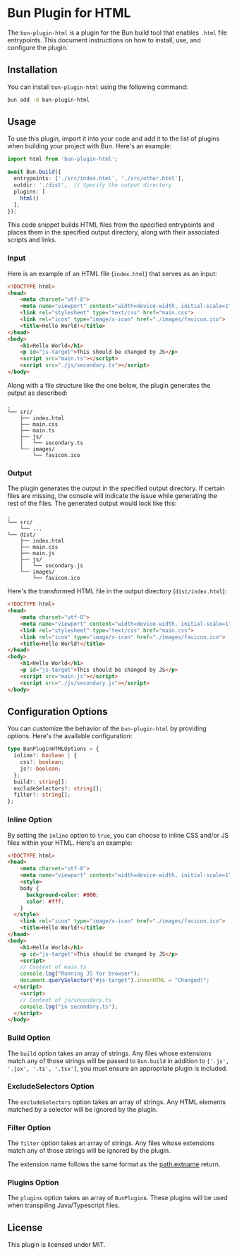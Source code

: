 # Bun Plugin for HTML

The `bun-plugin-html` is a plugin for the Bun build tool that enables `.html` file entrypoints. This document instructions on how to install, use, and configure the plugin.

## Installation

You can install `bun-plugin-html` using the following command:

```bash
bun add -d bun-plugin-html
```

## Usage

To use this plugin, import it into your code and add it to the list of plugins when building your project with Bun. Here's an example:

```typescript
import html from 'bun-plugin-html';

await Bun.build({
  entrypoints: ['./src/index.html', './src/other.html'],
  outdir: './dist',  // Specify the output directory
  plugins: [
    html()
  ],
});
```

This code snippet builds HTML files from the specified entrypoints and places them in the specified output directory, along with their associated scripts and links.

### Input

Here is an example of an HTML file (`index.html`) that serves as an input:

```html
<!DOCTYPE html>
<head>
	<meta charset="utf-8">
	<meta name="viewport" content="width=device-width, initial-scale=1">
	<link rel="stylesheet" type="text/css" href="main.css">
	<link rel="icon" type="image/x-icon" href="./images/favicon.ico">
	<title>Hello World!</title>
</head>
<body>
	<h1>Hello World</h1>
	<p id="js-target">This should be changed by JS</p>
	<script src="main.ts"></script>
	<script src="./js/secondary.ts"></script>
</body>
```

Along with a file structure like the one below, the plugin generates the output as described:

```
.
└── src/
    ├── index.html
    ├── main.css
    ├── main.ts
    ├── js/
    │   └── secondary.ts
    └── images/
        └── favicon.ico
```

### Output

The plugin generates the output in the specified output directory. If certain files are missing, the console will indicate the issue while generating the rest of the files. The generated output would look like this:

```
.
└── src/
    └── ...
└── dist/
    ├── index.html
    ├── main.css
    ├── main.js
    ├── js/
    │   └── secondary.js
    └── images/
        └── favicon.ico
```

Here's the transformed HTML file in the output directory (`dist/index.html`):

```html
<!DOCTYPE html>
<head>
	<meta charset="utf-8">
	<meta name="viewport" content="width=device-width, initial-scale=1">
	<link rel="stylesheet" type="text/css" href="main.css">
	<link rel="icon" type="image/x-icon" href="./images/favicon.ico">
	<title>Hello World!</title>
</head>
<body>
	<h1>Hello World</h1>
	<p id="js-target">This should be changed by JS</p>
	<script src="main.js"></script>
	<script src="./js/secondary.js"></script>
</body>
```

## Configuration Options

You can customize the behavior of the `bun-plugin-html` by providing options. Here's the available configuration:

```typescript
type BunPluginHTMLOptions = {
  inline?: boolean | {
    css?: boolean;
    js?: boolean;
  };
  build?: string[];
  excludeSelectors?: string[];
  filter?: string[];
};
```

### Inline Option

By setting the `inline` option to `true`, you can choose to inline CSS and/or JS files within your HTML. Here's an example:

```html
<!DOCTYPE html>
<head>
	<meta charset="utf-8">
	<meta name="viewport" content="width=device-width, initial-scale=1">
	<style>
    body {
      background-color: #000;
      color: #fff;
    }
  </style>
	<link rel="icon" type="image/x-icon" href="./images/favicon.ico">
	<title>Hello World!</title>
</head>
<body>
	<h1>Hello World</h1>
	<p id="js-target">This should be changed by JS</p>
	<script>
    // Content of main.ts
    console.log("Running JS for browser");
    document.querySelector("#js-target").innerHTML = "Changed!";
  </script>
	<script>
    // Content of js/secondary.ts
    console.log("in secondary.ts");
  </script>
</body>
```

### Build Option

The `build` option takes an array of strings. Any files whose extensions match any of those strings will be passed to 
`Bun.build` in addition to `['.js', '.jsx', '.ts', '.tsx']`, you must ensure an appropriate plugin is included.

### ExcludeSelectors Option

The `excludeSelectors` option takes an array of strings. Any HTML elements matched by a selector will be ignored by the
plugin.

### Filter Option

The `filter` option takes an array of strings. Any files whose extensions match any of those strings will be ignored by
the plugin.

The extension name follows the same format as the [path.extname](https://nodejs.org/api/path.html#pathextnamepath) return.

### Plugins Option

The `plugins` option takes an array of `BunPlugin`s. These plugins will be used when transpiling Java/Typescript files.

## License

This plugin is licensed under MIT.
